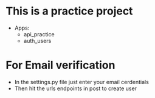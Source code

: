 # This is a practice project 

- Apps:
    - api_practice
    - auth_users

# For Email verification

- In the settings.py file just enter your email cerdentials 
- Then hit the urls endpoints in post to create user 